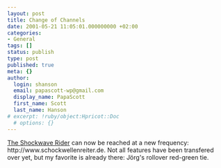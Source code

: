 ```yaml
---
layout: post
title: Change of Channels
date: 2001-05-21 11:05:01.000000000 +02:00
categories:
- General
tags: []
status: publish
type: post
published: true
meta: {}
author:
  login: shanson
  email: papascott-wp@gmail.com
  display_name: PapaScott
  first_name: Scott
  last_name: Hanson
# excerpt: !ruby/object:Hpricot::Doc
  # options: {}
---
```

<p><a href="http://www.schockwellenreiter.de">The Shockwave Rider</a> can now be reached at a new frequency: http://www.schockwellenreiter.de. Not all features have been transfered over yet, but my favorite is already there: Jörg's rollover red-green tie.</p>
